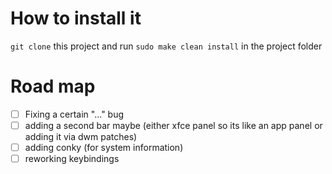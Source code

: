 # How to install it
`git clone` this project and run `sudo make clean install` in the project folder
# Road map
- [ ] Fixing a certain "..." bug
- [ ] adding a second bar maybe (either xfce panel so its like an app panel or adding it via dwm patches)
- [ ] adding conky (for system information)
- [ ] reworking keybindings